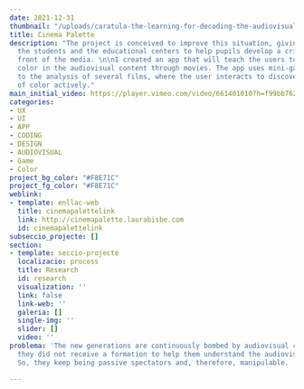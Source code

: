 ```yaml
---
date: 2021-12-31
thumbnail: "/uploads/caratula-the-learning-for-decoding-the-audiovisual-narrative-how-to-educate-the-critical-gaze-of-the-new-generations-laurabisbe.jpg"
title: Cinema Palette
description: "The project is conceived to improve this situation, giving tools to
  the students and the educational centers to help pupils develop a critical eye in
  front of the media. \n\nI created an app that will teach the users to analyze the
  color in the audiovisual content through movies. The app uses mini-games that lead
  to the analysis of several films, where the user interacts to discover the meaning
  of color actively."
main_initial_video: https://player.vimeo.com/video/661401010?h=f99bb762fd&amp;muted=1&amp;quality=720p&amp;autoplay=1&amp;loop=1&amp;api=1&amp;background=1
categories:
- UX
- UI
- APP
- CODING
- DESIGN
- AUDIOVISUAL
- Game
- Color
project_bg_color: "#F8E71C"
project_fg_color: "#F8E71C"
weblink:
- template: enllac-web
  title: cinemapalettelink
  link: http://cinemapalette.laurabisbe.com
  id: cinemapalettelink
subseccio_projecte: []
section:
- template: seccio-projecte
  localizacio: process
  title: Research
  id: research
  visualization: ''
  link: false
  link-web: ''
  galeria: []
  single-img: ''
  slider: []
  video: ''
problema: 'The new generations are continuously bombed by audiovisual content, but
  they did not receive a formation to help them understand the audiovisual narrative.
  So, they keep being passive spectators and, therefore, manipulable. '

---
```

